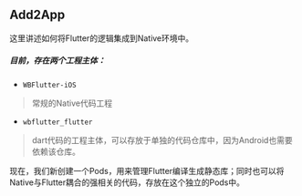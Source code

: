 ## Add2App

这里讲述如何将Flutter的逻辑集成到Native环境中。

##### 目前，存在两个工程主体：
* `WBFlutter-iOS` 

 > 常规的Native代码工程
* `wbflutter_flutter` 

 > dart代码的工程主体，可以存放于单独的代码仓库中，因为Android也需要依赖该仓库。

现在，我们新创建一个Pods，用来管理Flutter编译生成静态库；同时也可以将Native与Flutter耦合的强相关的代码，存放在这个独立的Pods中。

